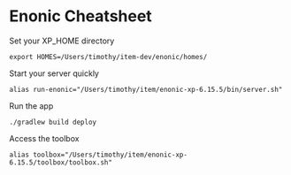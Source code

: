 # Enonic Cheatsheet

Set your XP_HOME directory

```export HOMES=/Users/timothy/item-dev/enonic/homes/```

Start your server quickly

```alias run-enonic="/Users/timothy/item/enonic-xp-6.15.5/bin/server.sh"```

Run the app

```./gradlew build deploy```

Access the toolbox

```alias toolbox="/Users/timothy/item/enonic-xp-6.15.5/toolbox/toolbox.sh"```
